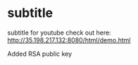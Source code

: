 # subtitle
subtitle for youtube
check out here: http://35.198.217.132:8080/html/demo.html

Added RSA public key
